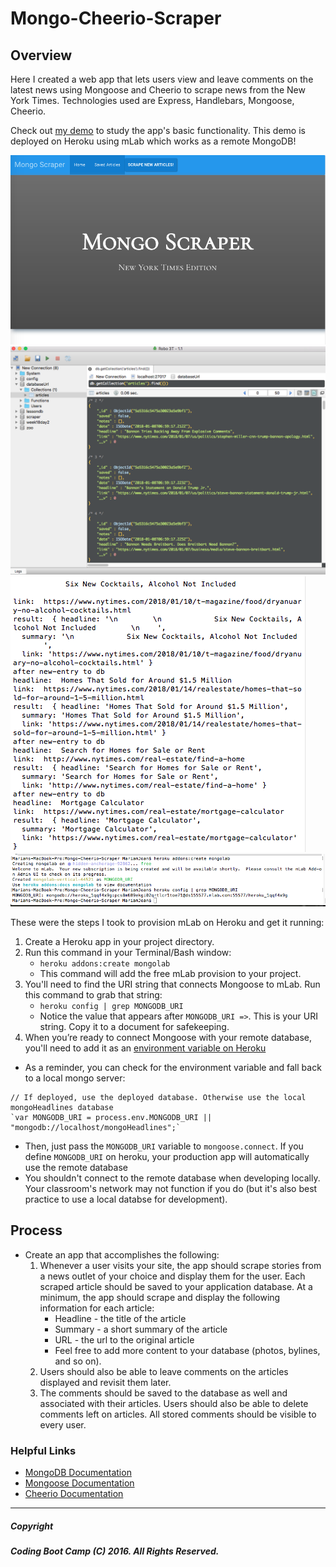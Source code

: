 # Mongo-Cheerio-Scraper

## Overview
Here I created a web app that lets users view and leave comments on the latest news using Mongoose and Cheerio to scrape news from the New York Times. Technologies used are Express, Handlebars, Mongoose, Cheerio.

Check out [my demo](http://mongo-newyorktimes-scraper.herokuapp.com/) to study the app's basic functionality. This demo is deployed on Heroku using mLab which works as a remote MongoDB!

![Node Screenshot 8](ss1.png)
![Node Screenshot 7](ss2.png)
![Node Screenshot 7](ss3.png)
![Node Screenshot 7](ss4.png)

These were the steps I took to provision mLab on Heroku and get it running:

1. Create a Heroku app in your project directory.
2. Run this command in your Terminal/Bash window:
    * `heroku addons:create mongolab`
    * This command will add the free mLab provision to your project.
3. You'll need to find the URI string that connects Mongoose to mLab. Run this command to grab that string:
    * `heroku config | grep MONGODB_URI`
    * Notice the value that appears after `MONGODB_URI =>`. This is your URI string. Copy it to a document for safekeeping.
4. When you’re ready to connect Mongoose with your remote database, you'll need to add it as an [environment variable on Heroku](https://devcenter.heroku.com/articles/config-vars)

* As a reminder, you can check for the environment variable and fall back to a local mongo server:
```
// If deployed, use the deployed database. Otherwise use the local mongoHeadlines database    
`var MONGODB_URI = process.env.MONGODB_URI || "mongodb://localhost/mongoHeadlines";`
```
* Then, just pass the `MONGODB_URI` variable to `mongoose.connect`. If you define `MONGODB_URI` on heroku, your production app will automatically use the remote database
* You shouldn't connect to the remote database when developing locally. Your classroom's network may
not function if you do (but it's also best practice to use a local databse for development).

## Process
* Create an app that accomplishes the following:
  1. Whenever a user visits your site, the app should scrape stories from a news outlet of your choice and display them for the user. Each scraped article should be saved to your application database. At a minimum, the app should scrape and display the following information for each article:
     * Headline - the title of the article
     * Summary - a short summary of the article
     * URL - the url to the original article
     * Feel free to add more content to your database (photos, bylines, and so on).
  2. Users should also be able to leave comments on the articles displayed and revisit them later.
  3. The comments should be saved to the database as well and associated with their articles. Users should also be able to delete comments left on articles. All stored comments should be visible to every user.

### Helpful Links
* [MongoDB Documentation](https://docs.mongodb.com/manual/)
* [Mongoose Documentation](http://mongoosejs.com/docs/api.html)
* [Cheerio Documentation](https://github.com/cheeriojs/cheerio)

- - -

##### Copyright
##### Coding Boot Camp (C) 2016. All Rights Reserved.
